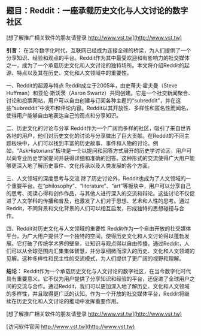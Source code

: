 ## **题目：Reddit：一座承载历史文化与人文讨论的数字社区**

[想了解推广相关软件的朋友请登录 http://www.vst.tw](http://www.vst.tw)

**引言：**
在当今数字化时代，互联网已经成为连接全球的桥梁，为人们提供了一个分享知识、经验和观点的平台。Reddit作为其中最受欢迎和有影响力的社交媒体之一，成为了一个承载历史文化和人文讨论的独特场所。本文将介绍Reddit的起源、特点以及其在历史、文化和人文领域中的重要性。

一、Reddit的起源与特点
Reddit成立于2005年，由史蒂夫·霍夫曼（Steve Huffman）和亚伦·斯沃茨（Aaron Swartz）共同创建。它是一个社交新闻聚合、讨论和投票网站，用户可以自由创建与订阅各种主题的“subreddit”，并在这些“subreddit”中发布和评论内容。Reddit以其开放性、多样性和匿名性而闻名，使得用户能够自由地表达自己的观点和分享知识。

二、历史文化的讨论与分享
Reddit作为一个广阔而多样的社区，吸引了来自世界各地的用户，他们对历史文化的讨论与分享做出了巨大贡献。在Reddit的不同主题板块中，人们可以找到丰富的历史故事、事件和人物的讨论。例如，“AskHistorians”板块是一个以提问和回答方式展开的历史学讨论区，用户可以向专业历史学家提问并获得详细和准确的回答。这种形式的交流使得广大用户能够更深入地了解历史事件、文化传承以及人类发展的各个方面。

三、人文领域的深度思考与交流
除了历史讨论外，Reddit也成为了人文领域的一个重要平台。在“philosophy”、“literature”、“art”等板块中，用户可以分享自己的思考、阅读心得和创作作品，与其他人进行深入的交流和辩论。这些讨论不仅促进了人文学科的传播和普及，也激发了人们对于思想、艺术和人性的思考。通过Reddit，不同背景和文化背景的人们可以相互启发，形成独特的思想碰撞与合作。

四、Reddit对历史文化与人文领域的重要性
Reddit作为一个自由开放的社交媒体平台，为广大用户提供了一个独特的空间，使得历史文化和人文讨论得以蓬勃发展。它打破了传统学术界的壁垒，让知识与观点得以自由传播。通过Reddit，人们可以从全球范围内汇集集体智慧，并分享细微而深入的历史、文化和人文领域的见解。这种多样性和民主性的交流模式，为人们提供了更广阔的视野和理解。

**结论：**
Reddit作为一个承载历史文化与人文讨论的数字社区，在当今数字化时代具有重要意义。它不仅为用户提供了分享知识和经验的平台，还促进了全球用户之间的交流与合作。通过Reddit，我们可以更加深入地了解历史、文化和人文领域的多样性，并且取得更广泛的认知。作为一个开放的社交媒体平台，Reddit将继续在历史文化和人文讨论的推动中发挥重要作用。

[想了解推广相关软件的朋友请登录 http://www.vst.tw](http://www.vst.tw)


[访问软件官网 http://www.vst.tw](http://www.vst.tw)
